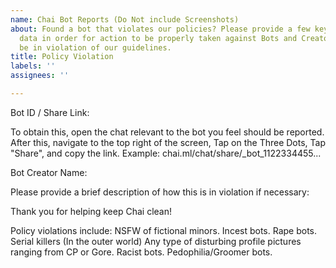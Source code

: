 ```yaml
---
name: Chai Bot Reports (Do Not include Screenshots)
about: Found a bot that violates our policies? Please provide a few key pieces of
  data in order for action to be properly taken against Bots and Creators found to
  be in violation of our guidelines.
title: Policy Violation
labels: ''
assignees: ''

---
```


Bot ID / Share Link:    

To obtain this, open the chat relevant to the bot you feel should be reported. 
After this, navigate to the top right of the screen, Tap on the Three Dots, Tap "Share", and copy the link.
Example: chai.ml/chat/share/_bot_1122334455...



Bot Creator Name:    



Please provide a brief description of how this is in violation if necessary: 



Thank you for helping keep Chai clean!


Policy violations include: 
NSFW of fictional minors. Incest bots.
Rape bots.
Serial killers (In the outer world) 
Any type of disturbing profile pictures ranging from CP or Gore. 
Racist bots.
Pedophilia/Groomer bots.

